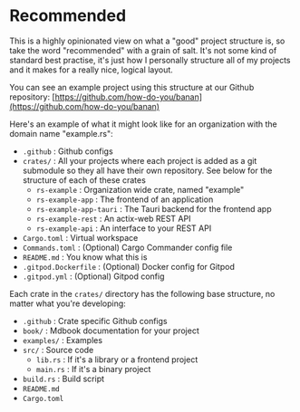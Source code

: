 # Recommended

This is a highly opinionated view on what a "good" project structure is, so take the word "recommended" with a grain of salt. It's not some kind of standard best practise, it's just how I personally structure all of my projects and it makes for a really nice, logical layout.

You can see an example project using this structure at our Github repository: [https://github.com/how-do-you/banan](https://github.com/how-do-you/banan)

Here's an example of what it might look like for an organization with the domain name "example.rs":

- `.github` : Github configs
- `crates/` : All your projects where each project is added as a git submodule so they all have their own repository. See below for the structure of each of these crates
  - `rs-example` : Organization wide crate, named "example"
  - `rs-example-app` : The frontend of an application
  - `rs-example-app-tauri` : The Tauri backend for the frontend app
  - `rs-example-rest` : An actix-web REST API
  - `rs-example-api` : An interface to your REST API
- `Cargo.toml` : Virtual workspace
- `Commands.toml` : (Optional) Cargo Commander config file
- `README.md` : You know what this is
- `.gitpod.Dockerfile` : (Optional) Docker config for Gitpod
- `.gitpod.yml` : (Optional) Gitpod config

Each crate in the `crates/` directory has the following base structure, no matter what you're developing:

- `.github` : Crate specific Github configs
- `book/` : Mdbook documentation for your project
- `examples/` : Examples
- `src/` : Source code
  - `lib.rs` : If it's a library or a frontend project
  - `main.rs` : If it's a binary project
- `build.rs` : Build script
- `README.md`
- `Cargo.toml`
